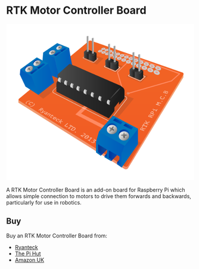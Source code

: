 # RTK Motor Controller Board

![RTK Motor Controller Board](rtk-motor-controller.png)

A RTK Motor Controller Board is an add-on board for Raspberry Pi which allows simple connection to motors to drive them forwards and backwards, particularly for use in robotics.

## Buy

Buy an RTK Motor Controller Board from:

- [Ryanteck](https://ryanteck.uk/add-ons/6-ryanteck-rpi-motor-controller-board.html)
- [The Pi Hut](http://thepihut.com/products/rtk-motor-controller-board-kit)
- [Amazon UK](http://www.amazon.co.uk/Ryanteck-Raspberry-Motor-Controller-Board/dp/B00HQ20H6W)
